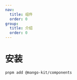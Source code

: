 ```yaml
---
nav:
  title: 组件
  order: 0
group:
  title: 介绍
  order: 0
---
```


# 安装

```bash
pnpm add @mango-kit/components
```
